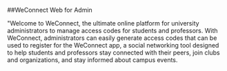 ##WeConnect Web for Admin

"Welcome to WeConnect, the ultimate online platform for university administrators to manage access codes for students and professors. With WeConnect, administrators can easily generate access codes that can be used to register for the WeConnect app, a social networking tool designed to help students and professors stay connected with their peers, join clubs and organizations, and stay informed about campus events.

